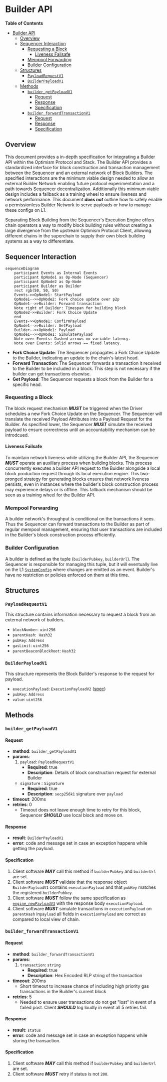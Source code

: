 # Builder API
<!-- START doctoc generated TOC please keep comment here to allow auto update -->
<!-- DON'T EDIT THIS SECTION, INSTEAD RE-RUN doctoc TO UPDATE -->
**Table of Contents**

- [Builder API](#builder-api)
  - [Overview](#overview)
  - [Sequencer Interaction](#sequencer-interaction)
    - [Requesting a Block](#requesting-a-block)
      - [Liveness Failsafe](#liveness-failsafe)
    - [Mempool Forwarding](#mempool-forwarding)
    - [Builder Configuration](#builder-configuration)
  - [Structures](#structures)
    - [`PayloadRequestV1`](#payloadrequestv1)
    - [`BuilderPayloadV1`](#builderpayloadv1)
  - [Methods](#methods)
    - [`builder_getPayloadV1`](#builder_getpayloadv1)
      - [Request](#request)
      - [Response](#response)
      - [Specification](#specification)
    - [`builder_forwardTransactionV1`](#builder_forwardtransactionv1)
      - [Request](#request-1)
      - [Response](#response-1)
      - [Specification](#specification-1)

<!-- END doctoc generated TOC please keep comment here to allow auto update -->

## Overview

This document provides a in-depth specification for integrating a Builder API within the Optimism Protocol and Stack. The Builder API provides a standardized interface for block construction and transaction management between the Sequencer and an external network of Block Builders. The specified interactions are the minimum viable design needed to allow an external Builder Network enabling future protocol experimentation and a path towards Sequencer decentralization. Additionally this minimum viable design includes a fallback as a training wheel to ensure liveness and network performance. This document ***does not*** outline how to safely enable a permissionless Builder Network to serve payloads or how to manage these configs on L1.

Separating Block Building from the Sequencer's Execution Engine offers chain operators a way to modify block building rules without creating a large divergence from the upstream Optimism Protocol Client, allowing different chains in the superchain to supply their own block building systems as a way to differentiate.

## Sequencer Interaction

```mermaid
sequenceDiagram
    participant Events as Internal Events
    participant OpNode1 as Op-Node (Sequencer)
    participant OpNode2 as Op-Node
    participant Builder as Builder
    rect rgb(50, 50, 50)
    Events->>OpNode1: StartPayload
    OpNode1-->>OpNode2: Fork choice update over p2p
    OpNode1-->>Builder: Forward transaction
    Note right of Builder: Timespan for building block
    OpNode2->>Builder: Fork Choice Update
    end
    Events->>OpNode1: ConfirmPayload
    OpNode1-->>Builder: GetPayload
    Builder-->>OpNode1: Payload
    OpNode1-->>OpNode1: SimulatePayload
    Note over Events: Dashed arrows == variable latency.
    Note over Events: Solid arrows == fixed latency.
```

- **Fork Choice Update**: The Sequencer propagates a Fork Choice Update to the Builder, indicating an update to the chain's latest head.
- **Forward Transaction**: The Sequencer forwards a transaction it received to the Builder to be included in a block. This step is not necessary if the builder can get transactions elsewise.
- **Get Payload**: The Sequencer requests a block from the Builder for a specific head.

### Requesting a Block

The block request mechanism ***MUST*** be triggered when the Driver schedules a new Fork Choice Update on the Sequencer. The Sequencer will translate the received Payload Attributes into a Payload Request for the Builder. As specified lower, the Sequencer ***MUST*** simulate the received payload to ensure correctness until an accountability mechanism can be introdcued.

#### Liveness Failsafe

To maintain network liveness while utilizing the Builder API, the Sequencer ***MUST*** operate an auxiliary process when building blocks. This process concurrently executes a builder API request to the Buidler alongside a local block production request through its local execution engine. This two-pronged strategy for generating blocks ensures that network liveness persists, even in instances where the builder's block construction process may experience delays or is offline. This fallback mechanism should be seen as a training wheel for the Builder API.

### Mempool Forwarding

A builder network's throughput is conditional on the transactions it sees. Thus the Sequencer can forward transactions to the Builder as part of regular mempool management, ensuring that user transactions are included in the Builder's block construction process efficiently.

### Builder Configuration

A builder is defined as the tuple (`builderPubkey`, `builderUrl`). The Sequencer is responsible for managing this tuple, but it will eventually live on the L1 [`SystemConfig`](https://github.com/ethereum-optimism/specs/blob/main/specs/protocol/system_config.md) where changes are emitted as an event.  Builder's have no restriction or policies enforced on them at this time.

## Structures

### `PayloadRequestV1`

This structure contains information necessary to request a block from an external network of builders.

- `blockNumber`: `uint256`
- `parentHash`:  `Hash32`
- `pubKey`: `Address`
- `gasLimit`: `uint256`
- `parentBeaconBlockRoot`: `Hash32`

### `BuilderPayloadV1`

This structure represents the Block Builder's response to the request for payload.

- `executionPayload`: `ExecutionPayloadV2` ([spec](https://github.com/ethereum/execution-apis/blob/584905270d8ad665718058060267061ecfd79ca5/src/engine/shanghai.md#executionpayloadv2))
- `pubKey`: `Address`
- `value`: `uint256`

## Methods

### `builder_getPayloadV1`

#### Request

- **method**: `builder_getPayloadV1`
- **params**:
    1. `payload`: `PayloadRequestV1`
        - **Required**: true
        - **Description**: Details of block construction request for external Builder
  - `signature` : `Signature`
    - **Required**: true
    - **Description**: `secp256k1` signature over `payload`
- **timeout**: 200ms
- **retries**: 0
  - Timeout does not leave enough time to retry for this block, Sequencer ***SHOULD*** use local block and move on.

#### Response

- **result**: `BuilderPayloadV1`
- **error**: code and message set in case an exception happens while getting the payload.

#### Specification

1. Client software ***MAY*** call this method if `builderPubkey` and `builderUrl` are set.
2. Client software ***MUST*** validate that the response object `BuilderPayloadV1` contains `executionPayload` and that `pubKey` matches the registered `builderPubkey`.
3. Client software ***MUST*** follow the same specification as [`engine_newPayloadV3`](https://github.com/ethereum/execution-apis/blob/main/src/engine/cancun.md#executionpayloadv3) with the response body `executionPayload`.
4. Client software ***MUST*** simulate transactions in `executionPayload` on `parentHash` in`payload` all fields in `executionPayload` are correct as compared to local view of chain.

### `builder_forwardTransactionV1`

#### Request

- **method**: `builder_forwardTransactionV1`
- **params**:
    1. `transaction`: `string`
        - **Required**: true
        - **Description**: Hex Encoded RLP string of the transaction
- **timeout**: 200ms
  - Short timeout to increase chance of including high priority gas transactions in the Builder's current block
- **retries**: 5
  - Needed to ensure user transactions do not get "lost" in event of a failed post. Client ***SHOULD*** log loudly in event all 5 retries fail.

#### Response

- **result**: `status`
- **error**: code and message set in case an exception happens while storing the transaction.

#### Specification

1. Client software ***MAY*** call this method if `builderPubkey` and `builderUrl` are set.
2. Client software ***MUST*** retry if status is not `200`.